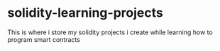 # solidity-learning-projects
This is where i store my solidity projects i create while learning how to program smart contracts
